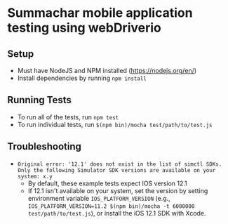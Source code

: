 # Summachar mobile application testing using webDriverio

## Setup

* Must have NodeJS and NPM installed (https://nodejs.org/en/)
* Install dependencies by running `npm install`

## Running Tests

* To run all of the tests, run `npm test`
* To run individual tests, run `$(npm bin)/mocha test/path/to/test.js`

## Troubleshooting

* ```Original error: '12.1' does not exist in the list of simctl SDKs. Only the following Simulator SDK versions are available on your system: x.y```
  * By default, these example tests expect IOS version 12.1
  * If 12.1 isn't available on your system, set the version by setting environment variable `IOS_PLATFORM_VERSION`
    (e.g., `IOS_PLATFORM_VERSION=11.2 $(npm bin)/mocha -t 6000000 test/path/to/test.js`), or install the iOS 12.1 SDK with Xcode.
